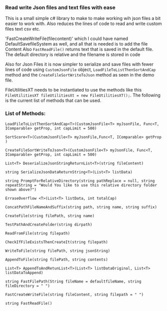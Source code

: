 ### Read write Json files and text files with ease

This is a small simple c# library to make to make working wih json files a  bit easier to work with. Also reduces the lines of code to read and write custom files text csv etc.


'FastCreateWriteFile(filecontent)' which I could have named DefaultSavefileSystem as well, and all that is needed is to add the file Content
Also `FastReadFile()` returns text that is saved in the default file. The default directory is relative and the filename is stored in code

Also for Json Files it is now simpler to serialize and save files with fewer lines of code using `CustomJsonFile` object,
`LoadFileToListThenSortAndCap` method and the `CreateFileSortWriteToJson` method as seen in the demo file.


FileUtilitiesXT needs to be instantiated to use the methods like this `FileUtilitiesXT fileUtilitiesXt = new FileUtilitiesXT();`. The following is the current list of methods that can be used.

### List of Methods:

`LoadFileToListThenSortAndCap<T>(CustomJsonFile<T> myJsonFile, Func<T, IComparable> getProp, int capLimit = 500)`

`SortScore<T>(CustomJsonFile<T> myJsonFile,Func<T, IComparable> getProp )`

`CreateFileSortWriteToJson<T>(CustomJsonFile<T> myJsonFile, Func<T, IComparable> getProp, int capLimit = 500)`

`List<T> DeserializeJsonStringReturnList<T>(string fileContent)`

`string SerializeJsonDataReturnString<T>(List<T> listData)`

`string PromptForRelativeDirectory(string pathReplace = null, string repeatString = "Would You like to use this relative directory folder shown above?")`

`ErraseOverflow <T>(List<T> listData, int totalCap)`

`ConcatPathFileNameAndSuffix(string path, string name, string suffix)`

`CreateFile(string filePath, string name)`

`TestPathAndCreateFolder(string dirpath)`

`ReadFromFile(string filepath)`

`CheckIfFileExistsThenCreateIt(string filepath)`

`WriteToFile(string filePath, string jsonString)`

`AppendToFile(string filePath, string contents)`

`List<T> AppendToAndRetunList<T>(List<T> listDataOriginal, List<T> listDataToAppend)`

`string FastFilePath(String fileName = defaultfileName, string fileDirectory = " ")`

`FastCreateWriteFile(string fileContent, string filepath = " ")`

`string FastReadFile()`
